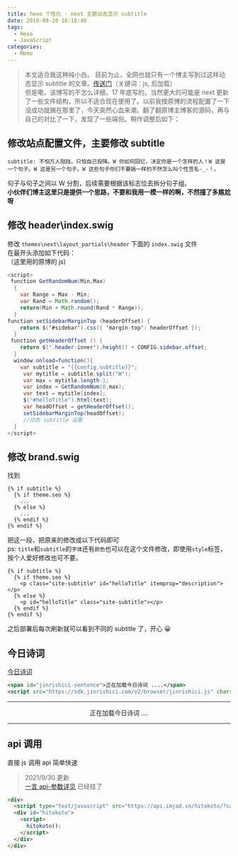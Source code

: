```yaml
---
title: hexo 个性化 - next 主题动态显示 subtitle
date: 2018-08-20 16:16:40
tags:
  - Hexo
  - JavaScript
categories:
  - Memo
---
```


> 本文适合我这种纯小白。
> 目前为止，全网也就只有一个博主写到过这样动态显示 subtitle 的文章。[传送门](https://www.jianshu.com/p/df2c844eeabf)（关键词：js, 后加载）  
> 但是嘞，该博写的不怎么详细，17 年底写的。当然更大的可能是 next 更新了一些文件结构，所以不适合现在使用了。以前我按原博的流程配置了一下没成功就搁在那里了，今天突然心血来潮。翻了翻原博主博客的源码，再与自己的对比了一下，发现了一些端倪。稍作调整后如下：

<!--more-->

## 修改站点配置文件，主要修改 subtitle

```
subtitle: 不怕万人阻挡，只怕自己投降。W 你如何回忆，决定你是一个怎样的人！W 这是一个句子。W 这是另一个句子。W 这些句子你们不要搞一样的不然怎么叫个性签名-_-！。
```

句子与句子之间以 W 分割，后续需要根据该标志位去拆分句子组。  
**小伙伴们博主这里只是提供一个思路，不要和我用一模一样的啊，不然撞了多尴尬呀**

## 修改 header\index.swig

修改 `themes\next\layout_partials\header` 下面的 `index.swig` 文件  
在最开头添加如下代码：  
（这里用的原博的 js)

```java
<script>
 function GetRandomNum(Min,Max)
  {
    var Range = Max - Min;
    var Rand = Math.random();
    return(Min + Math.round(Rand * Range));
  }
function setSidebarMarginTop (headerOffset) {
    return $('#sidebar').css({ 'margin-top': headerOffset });
  }
 function getHeaderOffset () {
    return $('.header-inner').height() + CONFIG.sidebar.offset;
  }
  window.onload=function(){
    var subtitle = "{{config.subtitle}}";
     var mytitle = subtitle.split("W");
     var max = mytitle.length-1;
     var index = GetRandomNum(0,max);
     var text = mytitle[index];
     $("#helloTitle").html(text);
     var headOffset = getHeaderOffset();
     setSidebarMarginTop(headOffset);
     //动态 subtitle 设置
  }
</script>
```

## 修改 brand.swig

找到

```swag
{% if subtitle %}
  {% if theme.seo %}
    ...
  {% else %}
    ...
  {% endif %}
{% endif %}
```

把这一段，把原来的修改成以下代码即可  
ps: `title`和`subtitle`的`字体`还有`颜色`也可以在这个文件修改，即使用`style`标签，按个人爱好修改也可不要。

```swag
{% if subtitle %}
  {% if theme.seo %}
    <p class="site-subtitle" id="helloTitle" itemprop="description"></p>
  {% else %}
    <p id="helloTitle" class="site-subtitle"></p>
  {% endif %}
{% endif %}
```

之后部署后每次刷新就可以看到不同的 subtitle 了，开心 😀

## 今日诗词

[今日诗词](https://www.jinrishici.com/)

```XML 今日诗词
<span id="jinrishici-sentence">正在加载今日诗词 ....</span>
<script src="https://sdk.jinrishici.com/v2/browser/jinrishici.js" charset="utf-8"></script>
```

---

<div id="jinrishici-sentence" style="text-align:center;">正在加载今日诗词 ....</div>
<script src="https://sdk.jinrishici.com/v2/browser/jinrishici.js" charset="utf-8"></script>

---

## api 调用

直接 js 调用 api 简单快速

> 2021/9/30 更新  
> [一言 api-参数详见](https://api.imjad.cn/hitokoto.md) 已经挂了

```html 一言 api
<div>
  <script type="text/javascript" src="https://api.imjad.cn/hitokoto/?cat=&charset=utf-8&length=&encode=js&fun=sync&source="></script>
  <div id="hitokoto">
    <script>
      hitokoto();
    </script>
  </div>
</div>
```
